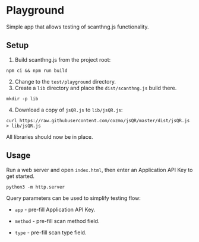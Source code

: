 # Playground

Simple app that allows testing of scanthng.js functionality.


## Setup

1. Build scanthng.js from the project root:

```
npm ci && npm run build
```

2. Change to the `test/playground` directory.
3. Create a `lib` directory and place the `dist/scanthng.js` build there.

  ```shell
  mkdir -p lib
  ```

4. Download a copy of `jsQR.js` to `lib/jsQR.js`:

```
curl https://raw.githubusercontent.com/cozmo/jsQR/master/dist/jsQR.js > lib/jsQR.js
```

All libraries should now be in place.


## Usage

Run a web server and open `index.html`, then enter an Application API Key to get
started.

```shell
python3 -m http.server
```

Query parameters can be used to simplify testing flow:

* `app` - pre-fill Application API Key.

* `method` - pre-fill scan method field.

* `type` - pre-fill scan type field.
